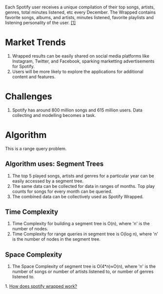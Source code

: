 Each Spotify user receives a unique compilation of their top songs, artists, genres, total minutes listened, etc every December. The Wrapped contains favorite songs, albums, and artists, minutes listened, favorite playlists and listening personality of the user. <a href="#ref1">[1]</a>
# Market Trends
1. Wrapped results can be easily shared on social media platforms like Instagram, Twitter, and Facebook, sparking marketting advertisements for Spotify.
2. Users will be more likely to explore the applications for additional content and features.
# Challenges
1. Spotify has around 800 million songs and 615 million users. Data collecting and modelling becomes a task.
# Algorithm
This is a range query problem.
## Algorithm uses: Segment Trees
1. The top 5 played songs, artists and genres for a particular year can be easily accessed by a segment tree.
2. The same data can be collected for data in ranges of months. Top play counts for songs for every month can be queried.
3. The combined data can be collectively used as Spotify Wrapped.
## Time Complexity
1. Time Complexity for building a segment tree is O(n), where 'n' is the number of nodes.
2. Time Complexity for range queries in segment tree is O(log n), where 'n' is the number of nodes in the segment tree.
## Space Complexity
1. The Space Complexity of segment tree is O(4*n)≈O(n), where 'n' is the number of songs or number of artists listened to, or number of genres listened to.

<a id="ref1"></a>1. [How does spotify wrapped work?](https://hightouch.com/blog/how-spotify-wrapped-works)
